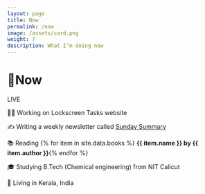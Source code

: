 ```yaml
---
layout: page
title: Now
permalink: /now
image: /assets/card.png
weight: 7
description: What I’m doing now
---
```


# 🌱Now

<div class="about-pills">
<span class="about-pill">
<span class="live-icon"></span> LIVE
</span>
</div>

👨‍💻 Working on Lockscreen Tasks website

✍️ Writing a weekly newsletter called [Sunday Summary](https://newsletter.vyshnav.xyz/)

📚 Reading {% for item in site.data.books %} <b>{{ item.name }} by {{ item.author }}</b>{% endfor %}

🎓 Studying B.Tech (Chemical engineering) from NIT Calicut

📍 Living in Kerala, India